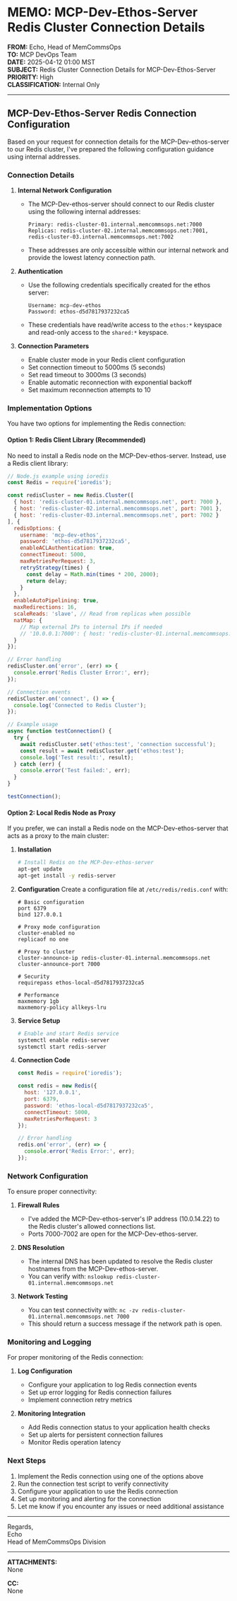 # MEMO: MCP-Dev-Ethos-Server Redis Cluster Connection Details

**FROM:** Echo, Head of MemCommsOps  
**TO:** MCP DevOps Team  
**DATE:** 2025-04-12 01:00 MST  
**SUBJECT:** Redis Cluster Connection Details for MCP-Dev-Ethos-Server  
**PRIORITY:** High  
**CLASSIFICATION:** Internal Only

---

## MCP-Dev-Ethos-Server Redis Connection Configuration

Based on your request for connection details for the MCP-Dev-ethos-server to our Redis cluster, I've prepared the following configuration guidance using internal addresses.

### Connection Details

1. **Internal Network Configuration**
   - The MCP-Dev-ethos-server should connect to our Redis cluster using the following internal addresses:
     ```
     Primary: redis-cluster-01.internal.memcommsops.net:7000
     Replicas: redis-cluster-02.internal.memcommsops.net:7001, redis-cluster-03.internal.memcommsops.net:7002
     ```
   - These addresses are only accessible within our internal network and provide the lowest latency connection path.

2. **Authentication**
   - Use the following credentials specifically created for the ethos server:
     ```
     Username: mcp-dev-ethos
     Password: ethos-d5d7817937232ca5
     ```
   - These credentials have read/write access to the `ethos:*` keyspace and read-only access to the `shared:*` keyspace.

3. **Connection Parameters**
   - Enable cluster mode in your Redis client configuration
   - Set connection timeout to 5000ms (5 seconds)
   - Set read timeout to 3000ms (3 seconds)
   - Enable automatic reconnection with exponential backoff
   - Set maximum reconnection attempts to 10

### Implementation Options

You have two options for implementing the Redis connection:

#### Option 1: Redis Client Library (Recommended)

No need to install a Redis node on the MCP-Dev-ethos-server. Instead, use a Redis client library:

```javascript
// Node.js example using ioredis
const Redis = require('ioredis');

const redisCluster = new Redis.Cluster([
  { host: 'redis-cluster-01.internal.memcommsops.net', port: 7000 },
  { host: 'redis-cluster-02.internal.memcommsops.net', port: 7001 },
  { host: 'redis-cluster-03.internal.memcommsops.net', port: 7002 }
], {
  redisOptions: {
    username: 'mcp-dev-ethos',
    password: 'ethos-d5d7817937232ca5',
    enableACLAuthentication: true,
    connectTimeout: 5000,
    maxRetriesPerRequest: 3,
    retryStrategy(times) {
      const delay = Math.min(times * 200, 2000);
      return delay;
    }
  },
  enableAutoPipelining: true,
  maxRedirections: 16,
  scaleReads: 'slave', // Read from replicas when possible
  natMap: {
    // Map external IPs to internal IPs if needed
    // '10.0.0.1:7000': { host: 'redis-cluster-01.internal.memcommsops.net', port: 7000 }
  }
});

// Error handling
redisCluster.on('error', (err) => {
  console.error('Redis Cluster Error:', err);
});

// Connection events
redisCluster.on('connect', () => {
  console.log('Connected to Redis Cluster');
});

// Example usage
async function testConnection() {
  try {
    await redisCluster.set('ethos:test', 'connection successful');
    const result = await redisCluster.get('ethos:test');
    console.log('Test result:', result);
  } catch (err) {
    console.error('Test failed:', err);
  }
}

testConnection();
```

#### Option 2: Local Redis Node as Proxy

If you prefer, we can install a Redis node on the MCP-Dev-ethos-server that acts as a proxy to the main cluster:

1. **Installation**
   ```bash
   # Install Redis on the MCP-Dev-ethos-server
   apt-get update
   apt-get install -y redis-server
   ```

2. **Configuration**
   Create a configuration file at `/etc/redis/redis.conf` with:
   ```
   # Basic configuration
   port 6379
   bind 127.0.0.1
   
   # Proxy mode configuration
   cluster-enabled no
   replicaof no one
   
   # Proxy to cluster
   cluster-announce-ip redis-cluster-01.internal.memcommsops.net
   cluster-announce-port 7000
   
   # Security
   requirepass ethos-local-d5d7817937232ca5
   
   # Performance
   maxmemory 1gb
   maxmemory-policy allkeys-lru
   ```

3. **Service Setup**
   ```bash
   # Enable and start Redis service
   systemctl enable redis-server
   systemctl start redis-server
   ```

4. **Connection Code**
   ```javascript
   const Redis = require('ioredis');
   
   const redis = new Redis({
     host: '127.0.0.1',
     port: 6379,
     password: 'ethos-local-d5d7817937232ca5',
     connectTimeout: 5000,
     maxRetriesPerRequest: 3
   });
   
   // Error handling
   redis.on('error', (err) => {
     console.error('Redis Error:', err);
   });
   ```

### Network Configuration

To ensure proper connectivity:

1. **Firewall Rules**
   - I've added the MCP-Dev-ethos-server's IP address (10.0.14.22) to the Redis cluster's allowed connections list.
   - Ports 7000-7002 are open for the MCP-Dev-ethos-server.

2. **DNS Resolution**
   - The internal DNS has been updated to resolve the Redis cluster hostnames from the MCP-Dev-ethos-server.
   - You can verify with: `nslookup redis-cluster-01.internal.memcommsops.net`

3. **Network Testing**
   - You can test connectivity with: `nc -zv redis-cluster-01.internal.memcommsops.net 7000`
   - This should return a success message if the network path is open.

### Monitoring and Logging

For proper monitoring of the Redis connection:

1. **Log Configuration**
   - Configure your application to log Redis connection events
   - Set up error logging for Redis connection failures
   - Implement connection retry metrics

2. **Monitoring Integration**
   - Add Redis connection status to your application health checks
   - Set up alerts for persistent connection failures
   - Monitor Redis operation latency

### Next Steps

1. Implement the Redis connection using one of the options above
2. Run the connection test script to verify connectivity
3. Configure your application to use the Redis connection
4. Set up monitoring and alerting for the connection
5. Let me know if you encounter any issues or need additional assistance

---

Regards,  
Echo  
Head of MemCommsOps Division

---

**ATTACHMENTS:**  
None

**CC:**  
None